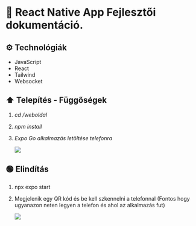 # 📄 React Native App Fejlesztői dokumentáció.

## ⚙️ Technológiák

* JavaScript
* React
* Tailwind
* Websocket

## ⬆️ Telepítés - Függőségek

1. *cd /weboldal*
2. *npm install*
3. *Expo Go alkalmazás letöltése telefonra*

   ![](assets/20250413_172825_M_dia.jpg)

## 🟢 Elindítás

1. npx expo start
2. Megjelenik egy QR kód és be kell szkennelni a telefonnal (Fontos hogy ugyanazon neten legyen a telefon és ahol az alkalmazás fut)

   ![](assets/20250413_173026_image.png)
